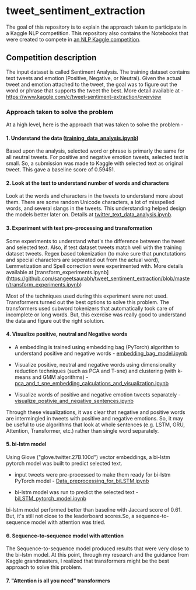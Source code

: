 # tweet_sentiment_extraction

The goal of this repository is to explain the approach taken to participate in a Kaggle NLP competition. This repository also contains the Notebooks that were created to compete in [an NLP Kaggle competition](https://www.kaggle.com/c/tweet-sentiment-extraction/overview).

## Competition description

The input dataset is called Sentiment Analysis. The training dataset contains text tweets and emotion (Positive, Negative, or Neutral).  Given the actual tweet and emotion attached to the tweet, the goal was to figure out the word or phrase that supports the tweet the best. More detail available at - https://www.kaggle.com/c/tweet-sentiment-extraction/overview

### Approach taken to solve the problem

At a high level, here is the approach that was taken to solve the problem -

#### 1. Understand the data ([training_data_analysis.ipynb](https://github.com/sangeetsaurabh/tweet_sentiment_extraction/blob/master/training_data_analysis.ipynb))
Based upon the analysis, selected word or phrase is primarly the same for all neutral tweets. For positive and negative emotion tweets, selected text is small. So, a submission was made to Kaggle with selected text as original tweet. This gave a baseline score of 0.59451.

#### 2. Look at the text to understand number of words and characters
Look at the words and characters in the tweets to understand more about them. There are some random Unicode characters, a lot of misspelled words, and several slangs in the tweets. This understanding helped design the models better later on. Details at [twitter_text_data_analysis.ipynb](https://github.com/sangeetsaurabh/tweet_sentiment_extraction/blob/master/twitter_text_data_analysis.ipynb).

#### 3. Experiment with text pre-processing and transformation
Some experiments to understand what's the difference between the tweet and selected text. Also, if test dataset tweets match well with the training dataset tweets. Regex based tokenization (to make sure that punctutations and special characters are seperated out from the actual word), Lemmetization and Spell correction were experimented with. More details available at [transform_experiments.ipynb] (https://github.com/sangeetsaurabh/tweet_sentiment_extraction/blob/master/transform_experiments.ipynb)

Most of the techniques used during this experiment were not used. Transformers turned out the best options to solve this problem. The transformers used subword tokenizers that automatically took care of incomplete or long words. But, this exercise was really good to understand the data and figure out the right solution.

#### 4. Visualize positive, neutral and Negative words
- A embedding is trained using embedding bag (PyTorch) algorithm to understand positive and negative words -  [embedding_bag_model.ipynb](https://github.com/sangeetsaurabh/tweet_sentiment_extraction/blob/master/embedding_bag_model.ipynb)

- Visualize positive, neutral and negative words using dimensionality reduction techniques (such as PCA and T-sne) and clustering (with k-means and GMM algorithms) - [pca_and_t_sne_embedding_calculations_and_visualization.ipynb](https://github.com/sangeetsaurabh/tweet_sentiment_extraction/blob/master/pca_and_t_sne_embedding_calculations_and_visualization.ipynb)

- Visualize words of positive and negative emotion tweets separately - [visualize_postivie_and_negative_sentences.ipynb](https://github.com/sangeetsaurabh/tweet_sentiment_extraction/blob/master/visualize_postivie_and_negative_sentences.ipynb)

Through these visualizations, it was clear that negative and positive words are intermingled in tweets with positive and negative emotions. So, it may be useful to use algorithms that look at whole sentences (e.g. LSTM, GRU, Attention, Transformer, etc.) rather than single word separately.

#### 5. bi-lstm model

Using Glove ("glove.twitter.27B.100d") vector embeddings, a bi-lstm pytorch model was built to predict selected text.

- input tweets were pre-processed to make them ready for bi-lstm PyTorch model - [Data_preprocessing_for_biLSTM.ipynb](https://github.com/sangeetsaurabh/tweet_sentiment_extraction/blob/master/bilstm_pytorch/Data_preprocessing_for_biLSTM.ipynb)

- bi-lstm model was run to predict the selected text - [biLSTM_pytorch_model.ipynb](https://github.com/sangeetsaurabh/tweet_sentiment_extraction/blob/master/bilstm_pytorch/biLSTM_pytorch_model.ipynb)

bi-lstm model performed better than baseline with Jaccard score of 0.61. But, it's still not close to the leaderboard scores.So, a sequence-to-sequence model with attention was tried.

#### 6. Sequence-to-sequence model with attention

The Sequence-to-sequence model produced results that were very close to the bi-lstm model. At this point, through my research and the guidance from Kaggle grandmasters, I realized that transformers might be the best approach to solve this problem.  


#### 7. "Attention is all you need" transformers



